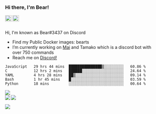 ### Hi there, I'm Bear!

<a href="https://support.tamako.tech/">
  <img align="left" alt="Tamako Bot's Support Server" width="21px" src="https://raw.githubusercontent.com/anuraghazra/anuraghazra/master/assets/discord-round.svg" />
</a>
<a href="https://skyfallen.org/">
  <img align="left" alt="theskyfallen.com" width="21px" src="https://avatars.githubusercontent.com/u/68555937?s=200&v=4" />
</a>

<br />
<br />

Hi, I'm known as Bear#3437 on Discord
- Find my Public Docker images: bearts
- I’m currently working on [Mai](https://github.com/maisans-maid/mai) and Tamako which is a discord bot with over 750 commands
- Reach me on [Discord!](https://support.tamako.tech)

<!--START_SECTION:waka-->
```text
JavaScript   29 hrs 44 mins  ███████████████▒░░░░░░░░░   60.86 % 
C            12 hrs 2 mins   ██████░░░░░░░░░░░░░░░░░░░   24.64 % 
YAML         4 hrs 28 mins   ██▒░░░░░░░░░░░░░░░░░░░░░░   09.14 % 
Bash         1 hr 45 mins    █░░░░░░░░░░░░░░░░░░░░░░░░   03.59 % 
Python       18 mins         ░░░░░░░░░░░░░░░░░░░░░░░░░   00.64 % 
```
<!--END_SECTION:waka-->
<a href="https://discord.com/users/397338324328775680">
        <img src="https://lanyard-profile-readme.vercel.app/api/397338324328775680?borderRadius=25px" />
</a>
<br>
<a href="https://github.com/BearTS">
  <img src="https://github-readme-stats.vercel.app/api?username=bearts&count_private=true&show_icons=true&theme=bear" />
</a>
</a>
  <img align="left" src="http://github-readme-streak-stats.herokuapp.com/?user=bearts&theme=bear" />


![](https://hit.yhype.me/github/profile?user_id=65192718)
